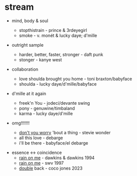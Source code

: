 # stream

* mind, body & soul
     * stopthistrain - prince & 3rdeyegirl
     * smoke - v. monét & lucky daye; d'mille 
    
* outright sample
     * harder, better, faster, stronger - daft punk
     * stonger - kanye west

* collaboration
     * love shoulda brought you home - toni braxton/babyface
     * shoulda - lucky daye/d'mille/babyface 

* d'mille at it again
     * freek'n You - jodeci/devante swing 
     * pony - genuwine/timbaland
     * karma  - lucky daye/d'mille

* omg!!!!!!!
     * [don't you worry](https://www.youtube.com/watch?v=mMTkujnftIs) 'bout a thing - stevie wonder 
     * all this love - debarge 
     * i'll be there - babyface/el debarge

+ essence <-> coincidence
     * [rain on me](https://www.youtube.com/watch?v=WrGG3rbcBrg) - dawkins & dawkins 1994
     * [rain on me](https://www.youtube.com/watch?v=QQyXHfOy1UU) - swv 1997
     * [double](https://www.youtube.com/watch?v=MXs3vD-A4gs) back - coco jones 2023

